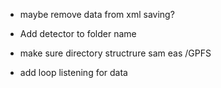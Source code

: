 - maybe remove data from xml saving?

- Add detector to folder name
- make sure directory structrure sam eas /GPFS
- add loop listening for data
